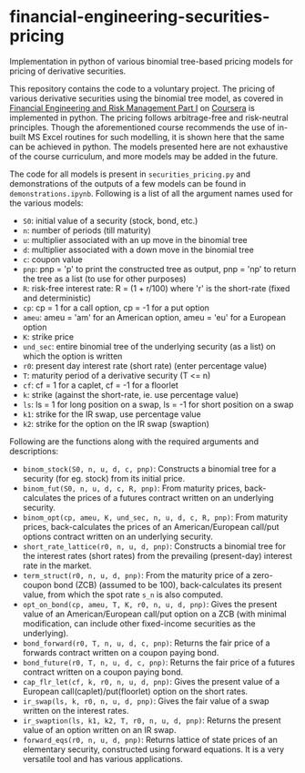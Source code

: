# financial-engineering-securities-pricing
Implementation in python of various binomial tree-based pricing models for pricing of derivative securities. 

This repository contains the code to a voluntary project. The pricing of various derivative securities using the binomial tree model, as covered in [Financial Engineering and Risk Management Part I](https://www.coursera.org/learn/financial-engineering-1/home/welcome) on [Coursera](https://www.coursera.org/) is implemented in python. The pricing follows arbitrage-free and risk-neutral principles. Though the aforementioned course recommends the use of in-built MS Excel routines for such modelling, it is shown here that the same can be achieved in python. The models presented here are not exhaustive of the course curriculum, and more models may be added in the future.  

The code for all models is present in `securities_pricing.py` and demonstrations of the outputs of a few models can be found in `demonstrations.ipynb`. Following is a list of all the argument names used for the various models:
 - `S0`: initial value of a security (stock, bond, etc.)
 - `n`: number of periods (till maturity)
 - `u`: multiplier associated with an up move in the binomial tree
 - `d`: multiplier associated with a down move in the binomial tree
 - `c`: coupon value
 - `pnp`: pnp = 'p' to print the constructed tree as output, pnp = 'np' to return the tree as a list (to use for other purposes)
 - `R`: risk-free interest rate: R = (1 + r/100) where 'r' is the short-rate (fixed and deterministic)
 - `cp`: cp = 1 for a call option, cp = -1 for a put option
 - `ameu`: ameu = 'am' for an American option, ameu = 'eu' for a European option
 - `K`: strike price
 - `und_sec`: entire binomial tree of the underlying security (as a list) on which the option is written
 - `r0`: present day interest rate (short rate) (enter percentage value)
 - `T`: maturity period of a derivative security (T <= n)
 - `cf`: cf = 1 for a caplet, cf = -1 for a floorlet
 - `k`: strike (against the short-rate, ie. use percentage value)
 - `ls`: ls = 1 for long position on a swap, ls = -1 for short position on a swap
 - `k1`: strike for the IR swap, use percentage value
 - `k2`: strike for the option on the IR swap (swaption)  

Following are the functions along with the required arguments and descriptions:
 - `binom_stock(S0, n, u, d, c, pnp)`: Constructs a binomial tree for a security (for eg. stock) from its initial price.
 - `binom_fut(S0, n, u, d, c, R, pnp)`: From maturity prices, back-calculates the prices of a futures contract written on an underlying security.
 - `binom_opt(cp, ameu, K, und_sec, n, u, d, c, R, pnp)`: From maturity prices, back-calculates the prices of an American/European call/put options contract written on an underlying security.
 - `short_rate_lattice(r0, n, u, d, pnp)`: Constructs a binomial tree for the interest rates (short rates) from the prevailing (present-day) interest rate in the market.
 - `term_struct(r0, n, u, d, pnp)`: From the maturity price of a zero-coupon bond (ZCB) (assumed to be 100), back-calculates its present value, from which the spot rate `s_n` is also computed.
 - `opt_on_bond(cp, ameu, T, K, r0, n, u, d, pnp)`: Gives the present value of an American/European call/put option on a ZCB (with minimal modification, can include other fixed-income securities as the underlying).
 - `bond_forward(r0, T, n, u, d, c, pnp)`: Returns the fair price of a forwards contract written on a coupon paying bond.
 - `bond_future(r0, T, n, u, d, c, pnp)`: Returns the fair price of a futures contract written on a coupon paying bond.
 - `cap_flr_let(cf, k, r0, n, u, d, pnp)`: Gives the present value of a European call(caplet)/put(floorlet) option on the short rates.
 - `ir_swap(ls, k, r0, n, u, d, pnp)`: Gives the fair value of a swap written on the interest rates.
 - `ir_swaption(ls, k1, k2, T, r0, n, u, d, pnp)`: Returns the present value of an option written on an IR swap.
 - `forward_eqs(r0, n, u, d, pnp)`: Returns lattice of state prices of an elementary security, constructed using forward equations. It is a very versatile tool and has various applications.
